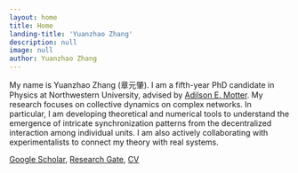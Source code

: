 ```yaml
---
layout: home
title: Home
landing-title: 'Yuanzhao Zhang'
description: null
image: null
author: Yuanzhao Zhang
---
```


My name is Yuanzhao Zhang (章元肇). I am a fifth-year PhD candidate in Physics at Northwestern University, advised by [Adilson E. Motter](http://dyn.phys.northwestern.edu/). My research focuses on collective dynamics on complex networks. In particular, I am developing theoretical and numerical tools to understand the emergence of intricate synchronization patterns from the decentralized interaction among individual units. I am also actively collaborating with experimentalists to connect my theory with real systems.

<a href="https://scholar.google.com/citations?user=xueImSMAAAAJ&hl=en">Google Scholar</a>, <a href="https://www.researchgate.net/profile/Yuanzhao_Zhang">Research Gate</a>, <a href="assets/cv.pdf">CV</a>
